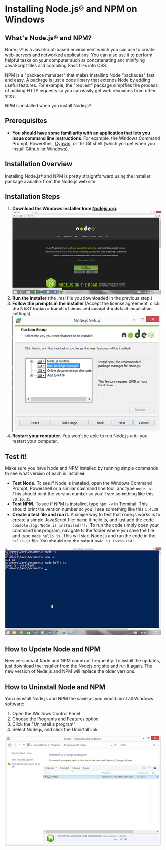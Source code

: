 # Installing Node.js® and NPM on Windows

## What's Node.js®  and NPM?
Node.js® is a JavaScript-based environment which you can use to create web-servers and networked applications. You can also use it to perform helpful tasks on your computer such as concatenating and minifying JavaScript files and compiling Sass files into CSS.

NPM is a "package manager" that makes installing Node "packages" fast and easy. A package is just a code library that extends Node by adding useful features. For example, the "request" package simplifies the process of making HTTP requests so you can easily get web resources from other sites.

NPM is installed when you install Node.js®

## Prerequisites
* **You should have some familiarity with an application that lets you issue command line instructions.** For example, the Windows Command Prompt, PowerShell, [Cygwin](https://www.cygwin.com/), or the Git shell (which you get when you install [Github for Windows](https://windows.github.com/)). 

## Installation Overview
Installing Node.js® and NPM is pretty straightforward using the installer package avaialble from the Node.js web site.

## Installation Steps

1. **Download the Windows installer from [Nodejs.org](http://nodejs.org/download/).** ![](nodejs.png)
2. **Run the installer** (the .msi file you downloaded in the previous step.)
3. **Follow the prompts in the installer** (Accept the license agreement, click the NEXT button a bunch of times and accept the default installation settings). <br> ![](installer.png)
4. **Restart your computer.** You won't be able to run Node.js until you restart your computer.
 

## Test it!
Make sure you have Node and NPM installed by running simple commands to see what version of each is installed:

* **Test Node.** To see if Node is installed, open the Windows Command Prompt, Powershell or a similar command line tool, and type `node -v`. This should print the version number so you'll see something like this `v0.10.35`.
* **Test NPM.** To see if NPM is installed, type `npm -v` in Terminal. This should print the version number so you'll see something like this `1.4.28`
* **Create a test file and run it.** A simple way to test that node.js works is to create a simple JavaScript file: name it hello.js, and just add the code `console.log('Node is installed!');`. To run the code simply open your command line program, navigate to the folder where you save the file and type `node hello.js`. This will start Node.js and run the code in the `hello.js` file. You should see the output `Node is installed!`.

![](verify.png)



## How to Update Node and NPM
New versions of Node and NPM come out frequently. To install the updates, just [download the installer](http://nodejs.org/download/) from the Nodejs.org site and run it again. The new version of Node.js and NPM will replace the older versions.


## How to Uninstall Node and NPM
You uninstall Node.js and NPM the same as you would most all Windows software:

1. Open the Windows Control Panel
2. Choose the Programs and Features option
3. Click the "Uninstall a program"
4. Select Node.js, and click the Uninstall link.

![](uninstall.png)
